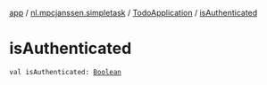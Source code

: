 [app](../../index.md) / [nl.mpcjanssen.simpletask](../index.md) / [TodoApplication](index.md) / [isAuthenticated](.)

# isAuthenticated

`val isAuthenticated: `[`Boolean`](https://kotlinlang.org/api/latest/jvm/stdlib/kotlin/-boolean/index.html)